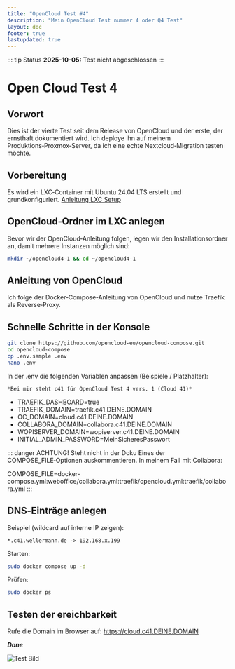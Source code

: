 ```yaml
---
title: "OpenCloud Test #4"
description: "Mein OpenCloud Test nummer 4 oder Q4 Test"
layout: doc
footer: true
lastupdated: true
---
```


::: tip Status
**2025-10-05:**
Test nicht abgeschlossen
:::

# Open Cloud Test 4

## Vorwort

Dies ist der vierte Test seit dem Release von OpenCloud und der erste, der ernsthaft dokumentiert wird.
Ich deploye ihn auf meinem Produktions‑Proxmox‑Server, da ich eine echte Nextcloud‑Migration testen möchte.

## Vorbereitung

Es wird ein LXC‑Container mit Ubuntu 24.04 LTS erstellt und grundkonfiguriert.
[Anleitung LXC Setup](./LXC_Setup.md)

## OpenCloud‑Ordner im LXC anlegen

Bevor wir der OpenCloud‑Anleitung folgen, legen wir den Installationsordner an, damit mehrere Instanzen möglich sind:
```bash
mkdir ~/opencloud4-1 && cd ~/opencloud4-1
```

## Anleitung von OpenCloud

Ich folge der Docker‑Compose‑Anleitung von OpenCloud und nutze Traefik als Reverse‑Proxy.

## Schnelle Schritte in der Konsole

```bash
git clone https://github.com/opencloud-eu/opencloud-compose.git
cd opencloud-compose
cp .env.sample .env
nano .env
```

In der .env die folgenden Variablen anpassen (Beispiele / Platzhalter):

`*Bei mir steht c41 für OpenCloud Test 4 vers. 1 (Cloud 41)*`

- TRAEFIK_DASHBOARD=true
- TRAEFIK_DOMAIN=traefik.c41.DEINE.DOMAIN
- OC_DOMAIN=cloud.c41.DEINE.DOMAIN
- COLLABORA_DOMAIN=collabora.c41.DEINE.DOMAIN
- WOPISERVER_DOMAIN=wopiserver.c41.DEINE.DOMAIN
- INITIAL_ADMIN_PASSWORD=MeinSicheresPasswort

::: danger ACHTUNG!
Steht nicht in der Doku
Eines der COMPOSE_FILE‑Optionen auskommentieren. In meinem Fall mit Collabora:

COMPOSE_FILE=docker-compose.yml:weboffice/collabora.yml:traefik/opencloud.yml:traefik/collabora.yml
:::

## DNS‑Einträge anlegen

Beispiel (wildcard auf interne IP zeigen):
```
*.c41.wellermann.de -> 192.168.x.199
```

Starten:

```bash
sudo docker compose up -d
```

Prüfen:

```bash
sudo docker ps
```

## Testen der ereichbarkeit

Rufe die Domain im Browser auf: https://cloud.c41.DEINE.DOMAIN

***Done***

![Test Bild](/images/OpenCloud-Test41-1.png)
